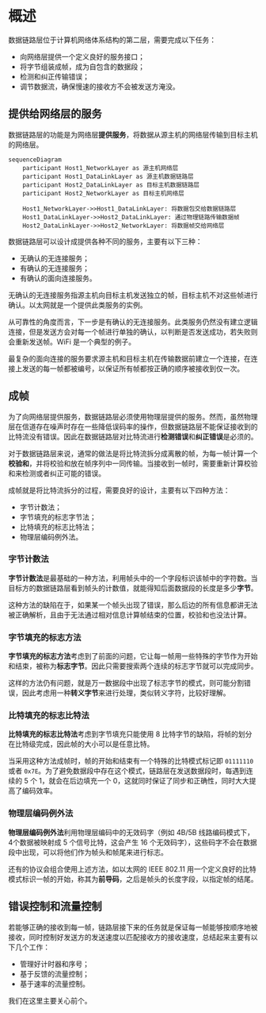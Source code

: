 # 概述

数据链路层位于计算机网络体系结构的第二层，需要完成以下任务：

- 向网络层提供一个定义良好的服务接口；
- 将字节组装成帧，成为自包含的数据段；
- 检测和纠正传输错误；
- 调节数据流，确保慢速的接收方不会被发送方淹没。

## 提供给网络层的服务

数据链路层的功能是为网络层**提供服务**，将数据从源主机的网络层传输到目标主机的网络层。

```mermaid
sequenceDiagram
    participant Host1_NetworkLayer as 源主机网络层
    participant Host1_DataLinkLayer as 源主机数据链路层
    participant Host2_DataLinkLayer as 目标主机数据链路层
    participant Host2_NetworkLayer as 目标主机网络层

    Host1_NetworkLayer->>Host1_DataLinkLayer: 将数据包交给数据链路层
    Host1_DataLinkLayer->>Host2_DataLinkLayer: 通过物理链路传输数据帧
    Host2_DataLinkLayer->>Host2_NetworkLayer: 将数据帧交给网络层
```

数据链路层可以设计成提供各种不同的服务，主要有以下三种：

- 无确认的无连接服务；
- 有确认的无连接服务；
- 有确认的面向连接服务。

无确认的无连接服务指源主机向目标主机发送独立的帧，目标主机不对这些帧进行确认。以太网就是一个提供此类服务的实例。

从可靠性的角度而言，下一步是有确认的无连接服务。此类服务仍然没有建立逻辑连接，但是发送方会对每一个帧进行单独的确认，以判断是否发送成功，若失败则会重新发送帧。WiFi 是一个典型的例子。

最复杂的面向连接的服务要求源主机和目标主机在传输数据前建立一个连接，在连接上发送的每一帧都被编号，以保证所有帧都按正确的顺序被接收到仅一次。

## 成帧

为了向网络层提供服务，数据链路层必须使用物理层提供的服务。然而，虽然物理层在信道存在噪声时存在一些降低误码率的操作，但数据链路层不能保证接收到的比特流没有错误。因此在数据链路层对比特流进行**检测错误**和**纠正错误**是必须的。

对于数据链路层来说，通常的做法是将比特流拆分成离散的帧，为每一帧计算一个**校验和**，并将校验和放在帧序列中一同传输。当接收到一帧时，需要重新计算校验和来检测或者纠正可能的错误。

成帧就是将比特流拆分的过程，需要良好的设计，主要有以下四种方法：

- 字节计数法；
- 字节填充的标志字节法；
- 比特填充的标志比特法；
- 物理层编码例外法。

### 字节计数法

**字节计数法**是最基础的一种方法，利用帧头中的一个字段标识该帧中的字符数。当目标方的数据链路层看到帧头的计数值，就能得知后面数据段的长度是多少**字节**。

这种方法的缺陷在于，如果某一个帧头出现了错误，那么后边的所有信息都讲无法被正确解析，且由于无法通过相对信息计算帧结束的位置，校验和也没法计算。

### 字节填充的标志方法

**字节填充的标志方法**考虑到了前面的问题，它让每一帧用一些特殊的字节作为开始和结束，被称为**标志字节**。因此只需要搜索两个连续的标志字节就可以完成同步。

这样的方法仍有问题，就是万一数据段中出现了标志字节的模式，则可能分割错误，因此考虑用一种**转义字节**来进行处理，类似转义字符，比较好理解。

### 比特填充的标志比特法

**比特填充的标志比特法**考虑到字节填充只能使用 8 比特字节的缺陷，将帧的划分在比特级完成，因此帧的大小可以是任意比特。

当采用这种方法成帧时，帧的开始和结束有一个特殊的比特模式标记即 `01111110` 或者 `0x7E`。为了避免数据段中存在这个模式，链路层在发送数据段时，每遇到连续的 5 个 1，就会在后边填充一个 0，这就同时保证了同步和正确性，同时大大提高了编码效率。

### 物理层编码例外法

**物理层编码例外法**利用物理层编码中的无效码字（例如 4B/5B 线路编码模式下，4个数据被映射成 5 个信号比特，这会产生 16 个无效码字），这些码字不会在数据段中出现，可以将他们作为帧头和帧尾来进行标志。

还有的协议会组合使用上述方法，如以太网的 IEEE 802.11 用一个定义良好的比特模式标识一帧的开始，称其为**前导码**，之后是帧头的长度字段，以指定帧的结尾。

## 错误控制和流量控制

若能够正确的接收到每一帧，链路层接下来的任务就是保证每一帧能够按顺序地被接收，同时控制好发送方的发送速度以匹配接收方的接收速度，总结起来主要有以下几个工作：

- 管理好计时器和序号；
- 基于反馈的流量控制；
- 基于速率的流量控制。

我们在这里主要关心前个。



